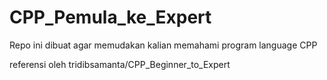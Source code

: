 # CPP_Pemula_ke_Expert
Repo ini dibuat agar memudakan kalian memahami program language CPP

referensi oleh tridibsamanta/CPP_Beginner_to_Expert
